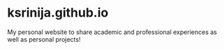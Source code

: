 # ksrinija.github.io
My personal website to share academic and professional experiences as well as personal projects!
